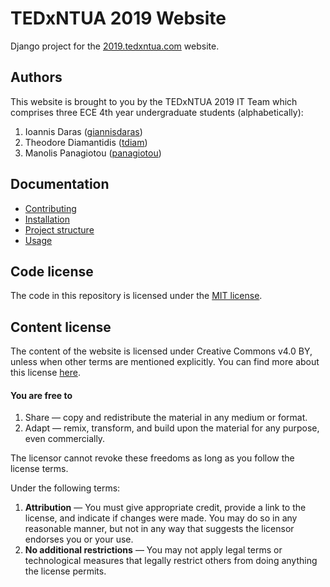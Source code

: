 # TEDxNTUA 2019 Website

Django project for the [2019.tedxntua.com](https://2019.tedxntua.com) website.

## Authors

This website is brought to you by the TEDxNTUA 2019 IT Team which comprises three ECE 4th year undergraduate students (alphabetically):

1. Ioannis Daras ([giannisdaras](https://github.com/giannisdaras))
1. Theodore Diamantidis ([tdiam](https://github.com/tdiam))
1. Manolis Panagiotou ([panagiotou](https://github.com/panagiotou))

## Documentation

* [Contributing](docs/contributing.md)
* [Installation](docs/installation.md)
* [Project structure](docs/structure.md)
* [Usage](docs/usage.md)

## Code license

The code in this repository is licensed under the [MIT license](LICENSE).

## Content license

The content of the website is licensed under Creative Commons v4.0 BY, unless when other terms are mentioned explicitly. You can find more about this license [here](https://creativecommons.org/licenses/by/4.0/).

#### You are free to

1. Share — copy and redistribute the material in any medium or format.
1. Adapt — remix, transform, and build upon the material for any purpose, even commercially.

The licensor cannot revoke these freedoms as long as you follow the license terms.

Under the following terms:

1. **Attribution** — You must give appropriate credit, provide a link to the license, and indicate if changes were made. You may do so in any reasonable manner, but not in any way that suggests the licensor endorses you or your use.
1. **No additional restrictions** — You may not apply legal terms or technological measures that legally restrict others from doing anything the license permits.
